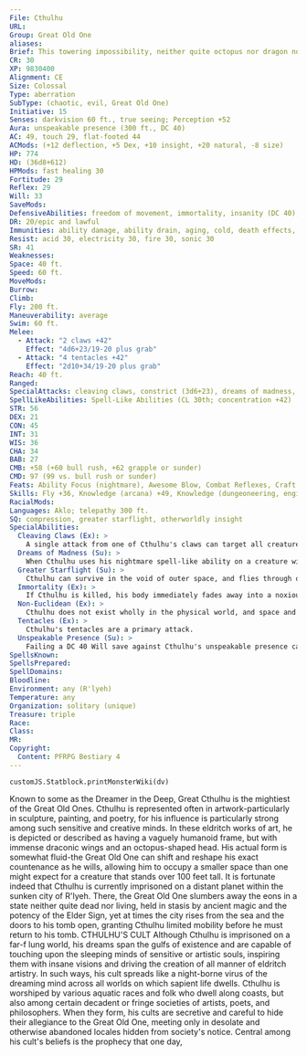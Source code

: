 ```yaml
---
File: Cthulhu
URL: 
Group: Great Old One
aliases: 
Brief: This towering impossibility, neither quite octopus nor dragon nor giant but something far worse, must surely herald the end of times.
CR: 30
XP: 9830400
Alignment: CE
Size: Colossal
Type: aberration
SubType: (chaotic, evil, Great Old One)
Initiative: 15
Senses: darkvision 60 ft., true seeing; Perception +52
Aura: unspeakable presence (300 ft., DC 40)
AC: 49, touch 29, flat-footed 44
ACMods: (+12 deflection, +5 Dex, +10 insight, +20 natural, -8 size)
HP: 774
HD: (36d8+612)
HPMods: fast healing 30
Fortitude: 29
Reflex: 29
Will: 33
SaveMods: 
DefensiveAbilities: freedom of movement, immortality, insanity (DC 40), non-euclidean
DR: 20/epic and lawful
Immunities: ability damage, ability drain, aging, cold, death effects, disease, energy drain, mind-affecting effects, paralysis, and petrification
Resist: acid 30, electricity 30, fire 30, sonic 30
SR: 41
Weaknesses: 
Space: 40 ft.
Speed: 60 ft.
MoveMods: 
Burrow: 
Climb: 
Fly: 200 ft.
Maneuverability: average
Swim: 60 ft.
Melee: 
  - Attack: "2 claws +42"
    Effect: "4d6+23/19-20 plus grab"
  - Attack: "4 tentacles +42"
    Effect: "2d10+34/19-20 plus grab"
Reach: 40 ft.
Ranged: 
SpecialAttacks: cleaving claws, constrict (3d6+23), dreams of madness, mythic power (10/day, surge +1d12), powerful blows (tentacle), tentacles, trample (2d8+30, DC 51)
SpellLikeAbilities: Spell-Like Abilities (CL 30th; concentration +42)  Constant-freedom of movement, true seeing  At Will-astral projection, control weatherM, dreamM, greater dispel magic, greater teleport, insanity (DC 29), nightmareM (DC 29), sendingM  3/day-antipathy (DC 30), demand (DC 30), quickened feeblemind, gate, weird (DC 31)  1/day-implosion (DC 31), summon (level 9, 2d4 star-spawn of Cthulhu 100%), symbol of insanity (DC 30), wishM
STR: 56
DEX: 21
CON: 45
INT: 31
WIS: 36
CHA: 34
BAB: 27
CMB: +58 (+60 bull rush, +62 grapple or sunder)
CMD: 97 (99 vs. bull rush or sunder)
Feats: Ability Focus (nightmare), Awesome Blow, Combat Reflexes, Craft Wondrous Item, Critical Focus, Flyby Attack, Greater Sunder, Greater Vital Strike, Hover, Improved Bull Rush, Improved Critical (claw), Improved Critical (tentacle), Improved Sunder, Improved Vital Strike, Power Attack, Quicken Spell-Like Ability (feeblemind), Staggering Critical, Vital Strike
Skills: Fly +36, Knowledge (arcana) +49, Knowledge (dungeoneering, engineering, geography, history, nature, planes, religion) +46, Perception +52, Sense Motive +49, Spellcraft +49, Swim +70, Use Magic Device +48
RacialMods: 
Languages: Aklo; telepathy 300 ft.
SQ: compression, greater starflight, otherworldly insight
SpecialAbilities:
  Cleaving Claws (Ex): >
    A single attack from one of Cthulhu's claws can target all creatures in a 10-foot square. Make one attack roll; any creature in the area whose AC is equal to or lower than the result takes damage from the claw.
  Dreams of Madness (Su): >
    When Cthulhu uses his nightmare spell-like ability on a creature with one or more ranks in a Craft or Perform skill, he also afflicts the creature with maddening dreams. In addition to the effect of nightmare, the target must succeed at a DC 40 Will save or contract a random insanity (Pathfinder RPG GameMastery Guide 250). This is a mind-affecting effect. A creature that already has an insanity is immune to this ability. The save DC is Charisma-based.
  Greater Starflight (Su): >
    Cthulhu can survive in the void of outer space, and flies through outer space at incredible speeds. Although the exact travel time will vary from one trip to the next, a trip within a solar system normally takes Cthulhu 2d6 hours, and a trip beyond normally takes 2d6 days (or more, at the GM's discretion).
  Immortality (Ex): >
    If Cthulhu is killed, his body immediately fades away into a noxious cloud of otherworldly vapor that fills an area out to his reach. This cloud blocks vision as obscuring mist, but can't be dispersed by any amount of wind. Any creature in this area must succeed at a DC 45 Fortitude save or be nauseated for as long as it remains in the cloud and for an additional 1d10 rounds after it leaves the area. Cthulhu returns to life after 2d6 rounds, manifesting from the cloud and restored to life via true resurrection, but is staggered for 2d6 rounds (nothing can remove this staggered effect). If slain again while he is staggered from this effect, Cthulhu reverts to vapor form again and his essence fades away after 2d6 rounds, returning to his tomb in R'lyeh until he is released again. The save DC is Constitution-based.
  Non-Euclidean (Ex): >
    Cthulhu does not exist wholly in the physical world, and space and time strain against his presence. This grants Cthulhu a deflection bonus to AC and a racial bonus on Reflex saves equal to his Charisma modifier (+12). His apparent and actual position are never quite the same, granting him a 50% miss chance against all attacks. True seeing can defeat this miss chance, but any creature that looks upon Cthulhu while under the effects of true seeing must succeed at a DC 40 Will save or be afflicted by a random insanity (this is a mind-affecting effect). The save DC is Charisma-based.
  Tentacles (Ex): >
    Cthulhu's tentacles are a primary attack.
  Unspeakable Presence (Su): >
    Failing a DC 40 Will save against Cthulhu's unspeakable presence causes the victim to immediately die of fright. This is a death and fear effect. A creature immune to fear that fails its save against Cthulhu's unspeakable presence is staggered for 1d6 rounds instead of killed. The save DC is Charisma-based.
SpellsKnown: 
SpellsPrepared: 
SpellDomains: 
Bloodline: 
Environment: any (R'lyeh)
Temperature: any
Organization: solitary (unique)
Treasure: triple
Race: 
Class: 
MR: 
Copyright:
  Content: PFRPG Bestiary 4
---
```

```dataviewjs
customJS.Statblock.printMonsterWiki(dv)
```
Known to some as the Dreamer in the Deep, Great Cthulhu is the mightiest of the Great Old Ones. Cthulhu is represented often in artwork-particularly in sculpture, painting, and poetry, for his influence is particularly strong among such sensitive and creative minds. In these eldritch works of art, he is depicted or described as having a vaguely humanoid frame, but with immense draconic wings and an octopus-shaped head. His actual form is somewhat fluid-the Great Old One can shift and reshape his exact countenance as he wills, allowing him to occupy a smaller space than one might expect for a creature that stands over 100 feet tall. It is fortunate indeed that Cthulhu is currently imprisoned on a distant planet within the sunken city of R'lyeh. There, the Great Old One slumbers away the eons in a state neither quite dead nor living, held in stasis by ancient magic and the potency of the Elder Sign, yet at times the city rises from the sea and the doors to his tomb open, granting Cthulhu limited mobility before he must return to his tomb.  CTHULHU'S CULT Although Cthulhu is imprisoned on a far-f lung world, his dreams span the gulfs of existence and are capable of touching upon the sleeping minds of sensitive or artistic souls, inspiring them with insane visions and driving the creation of all manner of eldritch artistry. In such ways, his cult spreads like a night-borne virus of the dreaming mind across all worlds on which sapient life dwells. Cthulhu is worshiped by various aquatic races and folk who dwell along coasts, but also among certain decadent or fringe societies of artists, poets, and philosophers. When they form, his cults are secretive and careful to hide their allegiance to the Great Old One, meeting only in desolate and otherwise abandoned locales hidden from society's notice. Central among his cult's beliefs is the prophecy that one day,
